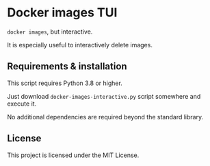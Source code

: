 # Docker images TUI

`docker images`, but interactive.

It is especially useful to interactively delete images.

## Requirements & installation

This script requires Python 3.8 or higher.

Just download `docker-images-interactive.py` script somewhere and execute it.

No additional dependencies are required beyond the standard library.

## License

This project is licensed under the MIT License.
